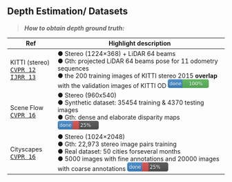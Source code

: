 ## Depth Estimation/ Datasets
> **_How to obtain depth ground truth:_** 


| Ref | Highlight description |
| -- | -- | 
| KITTI (stereo) <br/> [<kbd>CVPR 12</kbd>](http://www.cvlibs.net/publications/Geiger2012CVPR.pdf) [<kbd>IJRR 13</kbd>](http://ww.cvlibs.net/publications/Geiger2013IJRR.pdf) | ● Stereo (1224×368) + LiDAR 64 beams <br/> ● Gth: projected LiDAR 64 beams pose for 11 odometry sequences <br/> ● the 200 training images of KITTI stereo 2015 **overlap** with the validation images of KITTI OD [<img src="../doc/100.png" width="95">](../dataset/kitti.md)| <!-- -->
| Scene Flow <br/> [<kbd>CVPR 16</kbd>](https://openaccess.thecvf.com/content_cvpr_2016/papers/Mayer_A_Large_Dataset_CVPR_2016_paper.pdf) | ● Stereo (960x540) <br/> ● Synthetic dataset: 35454 training & 4370 testing images <br/> ● Gth: dense and elaborate disparity maps [<img src="../doc/25.png" width="95">](../dataset/sceneflow.md) | <!-- <img src="doc/25.png" width="95">-->
| Cityscapes <br/> [<kbd>CVPR 16</kbd>](https://www.cityscapes-dataset.com/citation/) | ● Stereo (1024×2048) <br/> ● Gth: 22,973 stereo image pairs training  <br/> ● Real dataset: 50 cities forseveral months <br/> ● 5000 images with fine annotations and 20000 images  with coarse annotations [<img src="../doc/25.png" width="95">](../dataset/cityscapes.md)| <!-- -->
